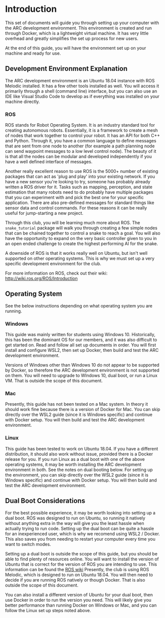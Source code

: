 # Introduction
This set of documents will guide you through setting up your computer with the
ARC development environment. This environment is created and run through Docker,
which is a lightweight virtual machine. It has very little overhead and greatly
simplifies the set up process for new users.

At the end of this guide, you will have the environment set up on your machine
and ready for use.

## Development Environment Explanation
The ARC development environment is an Ubuntu 18.04 instance with ROS Melodic
installed. It has a few other tools installed as well. You will access it
primarily through a shell (command line) interface, but you can also use an IDE
like Visual Studio Code to develop as if everything was installed on your
machine directly.

### ROS
ROS stands for Robot Operating System. It is an industry standard tool for
creating autonomous robots. Essentially, it is a framework to create a mesh of
nodes that work together to control your robot. It has an API for both C++
and Python. Through it, you have a common language to define messages that
are sent from one node to another (for example a path planning node can send
waypoint messages to a low level control node). The beauty of it is that all the
nodes can be modular and developed independently if you have a well defined
interface of messages.

Another really excellent reason to use ROS is the 5000+ number of existing
packages that can act as 'plug and play' into your existing network. If you have
a new sensor you're looking to try, someone has probably already written a ROS
driver for it. Tasks such as mapping, perception, and state estimation that many
robots need to do probably have multiple packages that you can experiment with
and pick the best one for your specific application. There are also pre-defined
messages for standard things like sensor data and control commands. For these
reasons it can be really useful for jump-starting a new project.

Through this club, you will be learning much more about ROS. The `snake_tutorial`
package will walk you through creating a few simple nodes that can be chained
together to control a snake to reach a goal. You will also have the opportunity
to expand on the very basic controller given to you in an open ended challenge
to create the highest performing AI for the snake.

A downside of ROS is that it works really well on Ubuntu, but isn't well
supported on other operating systems. This is why we must set up a very specific
development environment for the club.

For more information on ROS, check out their wiki: <http://wiki.ros.org/ROS/Introduction>

## Operating System
See the below instructions depending on what operating system you are running.

### Windows
This guide was mainly written for students using Windows 10. Historically, this
has been the dominant OS for our members, and it was also difficult to get
started on. Read and follow all set up documents in order. You will first 
install and configure WSL2, then set up Docker, then build and test the ARC
development environment.

Versions of Windows other than Windows 10 do not appear to be supported by
Docker, so therefore the ARC development environment is not supported on them.
You will need to upgrade to WIndows 10, dual boot, or run a Linux VM. That is
outside the scope of this document.

### Mac
Presently, this guide has not been tested on a Mac system. In theory it should
work fine because there is a version of Docker for Mac. You can skip directly
over the WSL2 guide (since it is Windows specific) and continue with Docker
setup. You will then build and test the ARC development environment.

### Linux
This guide has been tested to work on Ubuntu 18.04. If you have a different
distribution, it should also work without issue, provided there is a Docker
release for you. If you run Linux as a dual boot with one of the above operating
systems, it may be worth installing the ARC development environment in both. See
the notes on dual booting below. For setting up the environment, you can skip
directly over the WSL2 guide (since it is Windows specific) and continue with
Docker setup. You will then build and test the ARC development environment.

## Dual Boot Considerations
For the best possible experience, it may be worth looking into setting up a dual
boot. ROS was designed to run on Ubuntu, so running it natively without anything
extra in the way will give you the least hassle when actually trying to run
code. Setting up the dual boot can be quite a hassle for an inexperienced user,
which is why we recomend using WSL2 / Docker. This also saves you from needing
to restart your computer every time you want to switch modes.

Setting up a dual boot is outside the scope of this guide, but you should be
able to find plenty of resources online. You will want to install the version of
Ubuntu that is correct for the version of ROS you are intending to use. This
information can be found the [ROS wiki](http://wiki.ros.org/ROS/Installation)
Presently, the club is using ROS Melodic, which is designed to run on Ubuntu
18.04. You will then need to decide if you are running ROS natively or though
Docker. That is also outside the scope of this document.

You can also install a different version of Ubuntu for your dual boot, then use
Docker in order to run the version you need. This will likely give you better
performance than running Docker on Windows or Mac, and you can follow the Linux
set up steps noted above.
